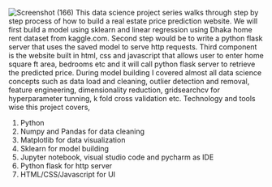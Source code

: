![Screenshot (166)](https://github.com/user-attachments/assets/f03f1fb6-fb2d-454b-bd22-b8a6a01de7d1)
This data science project series walks through step by step process of how to build a real estate price prediction website. We will first build a model using sklearn and linear regression using Dhaka home rent dataset from kaggle.com. Second step would be to write a python flask server that uses the saved model to serve http requests. Third component is the website built in html, css and javascript that allows user to enter home square ft area, bedrooms etc and it will call python flask server to retrieve the predicted price. During model building I covered almost all data science concepts such as data load and cleaning, outlier detection and removal, feature engineering, dimensionality reduction, gridsearchcv for hyperparameter tunning, k fold cross validation etc. Technology and tools wise this project covers,

1. Python
2. Numpy and Pandas for data cleaning
3. Matplotlib for data visualization
4. Sklearn for model building
5. Jupyter notebook, visual studio code and pycharm as IDE
6. Python flask for http server
7. HTML/CSS/Javascript for UI
